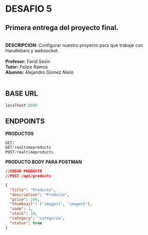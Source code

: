 # DESAFIO 5

## Primera entrega del proyecto final.
<br>
<b>DESCRIPCION: </b>
Configurar nuestro proyecto para que trabaje con Handlebars y websocket.
<br>
<br>
<b>Profesor:</b> Farid Sesin</br>
<b>Tutor:</b> Felipe Ramos</br>
<b>Alumno:</b> Alejandro Gomez Nieto</br>
<br>

## BASE URL

```PowerShell
localhost:8080
```

## ENDPOINTS

<b>PRODUCTOS</b>

```PowerShell
GET/
GET/realtimeproducts
POST/realtimeproducts
```

<b>PRODUCTO BODY PARA POSTMAN</b>

```json
//CREAR PRODUCTO
//POST /api/products

{
  "title": "Producto",
  "description": "Producto",
  "price": 100,
  "thumbnail": ["imagen1", "imagen2"],
  "code": 1,
  "stock": 10,
  "category": "categoria",
  "status": true
}
```